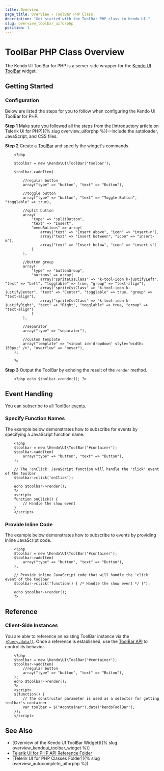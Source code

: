 ```yaml
---
title: Overview
page_title: Overview - ToolBar PHP Class
description: "Get started with the ToolBar PHP class in Kendo UI."
slug: overview_toolbar_uiforphp
position: 1
---
```


# ToolBar PHP Class Overview

The Kendo UI ToolBar for PHP is a server-side wrapper for the [Kendo UI ToolBar](/api/javascript/ui/toolbar) widget.

## Getting Started

### Configuration

Below are listed the steps for you to follow when configuring the Kendo UI ToolBar for PHP.

**Step 1** Make sure you followed all the steps from the [introductory article on Telerik UI for PHP]({% slug overview_uiforphp %})&mdash;include the autoloader, JavaScript, and CSS files.

**Step 2** Create a [ToolBar](/api/php/Kendo/UI/ToolBar) and specify the widget's commands.



        <?php

        $toolbar = new \Kendo\UI\ToolBar('toolbar');

        $toolbar->addItem(

            //regular button
            array("type" => "button", "text" => "Button"),

            //toggle button
            array("type" => "button", "text" => "Toggle Button", "togglable" => true),

            //split button
            array(
                "type" => "splitButton",
                "text" => "Insert",
                "menuButtons" => array(
                    array("text" => "Insert above", "icon" => "insert-n"),
                    array("text" => "Insert between", "icon" => "insert-m"),
                    array("text" => "Insert below", "icon" => "insert-s")
                )
            ),

            //button group
            array(
                "type" => "buttonGroup",
                "buttons" => array(
                    array("spriteCssClass" => "k-tool-icon k-justifyLeft", "text" => "Left", "togglable" => true, "group" => "text-align"),
                    array("spriteCssClass" => "k-tool-icon k-justifyCenter", "text" => "Center", "togglable" => true, "group" => "text-align"),
                    array("spriteCssClass" => "k-tool-icon k-justifyRight", "text" => "Right", "togglable" => true, "group" => "text-align")
                )
            ),

            //separator
            array("type" => "separator"),

            //custom template
            array("template" => "<input id='dropdown' style='width: 150px;' />", "overflow" => "never"),
        );

        ?>

**Step 3** Output the ToolBar by echoing the result of the `render` method.



        <?php echo $toolbar->render(); ?>

## Event Handling

You can subscribe to all ToolBar [events](/api/javascript/ui/toolbar#events).

### Specify Function Names

The example below demonstrates how to subscribe for events by specifying a JavaScript function name.



        <?php
        $toolbar = new \Kendo\UI\ToolBar('#container');
        $toolbar->addItem(
            array("type" => "button", "text" => "Button"),
        );

        // The 'onClick' JavaScript function will handle the 'click' event of the toolbar
        $toolbar->click('onClick');

        echo $toolbar->render();
        ?>
        <script>
        function onClick() {
            // Handle the show event
        }
        </script>

### Provide Inline Code

The example below demonstrates how to subscribe to events by providing inline JavaScript code.



        <?php
        $toolbar = new \Kendo\UI\ToolBar('#container');
        $toolbar->addItem(
            array("type" => "button", "text" => "Button"),
        );

        // Provide inline JavaScript code that will handle the 'click' event of the toolbar
        $toolbar->click('function() { /* Handle the show event */ }');

        echo $toolbar->render();
        ?>

<!--*-->
## Reference

### Client-Side Instances

You are able to reference an existing ToolBar instance via the [`jQuery.data()`](https://api.jquery.com/jQuery.data/). Once a reference is established, use the [ToolBar API](/api/javascript/ui/toolbar#methods) to control its behavior.



        <?php
        $toolbar = new \Kendo\UI\ToolBar('#container');
        $toolbar->addItem(
            //regular button
            array("type" => "button", "text" => "Button"),
        );
        echo $toolbar->render();
        ?>
        <script>
        $(function() {
            // The constructor parameter is used as a selector for getting toolbar's container
            var toolbar = $("#container").data("kendoToolBar");
        });
        </script>

## See Also

* [Overview of the Kendo UI ToolBar Widget]({% slug overview_kendoui_toolbar_widget %})
* [Telerik UI for PHP API Reference Folder](/api/php/Kendo/UI/AutoComplete)
* [Telerik UI for PHP Classes Folder]({% slug overview_autocomplete_uiforphp %})
